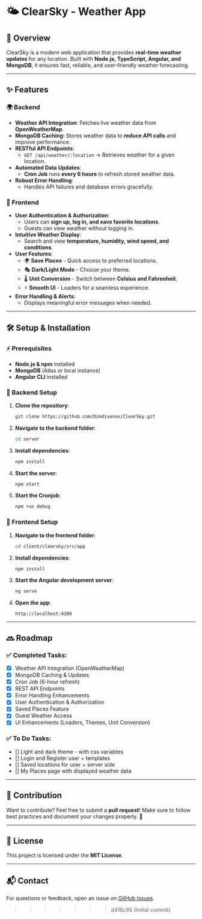 # 🌤️ ClearSky - Weather App

## 🚀 Overview

ClearSky is a modern web application that provides **real-time weather updates** for any location. Built with **Node.js, TypeScript, Angular, and MongoDB**, it ensures fast, reliable, and user-friendly weather forecasting.

---

## ✨ Features

### 🌍 Backend

-   **Weather API Integration**: Fetches live weather data from **OpenWeatherMap**.
-   **MongoDB Caching**: Stores weather data to **reduce API calls** and improve performance.
-   **RESTful API Endpoints**:
    -   `GET /api/weather/:location` → Retrieves weather for a given location.
-   **Automated Data Updates**:
    -   **Cron Job** runs **every 6 hours** to refresh stored weather data.
-   **Robust Error Handling**:
    -   Handles API failures and database errors gracefully.

### 🎨 Frontend

-   **User Authentication & Authorization**:
    -   Users can **sign up, log in, and save favorite locations**.
    -   Guests can view weather without logging in.
-   **Intuitive Weather Display**:
    -   Search and view **temperature, humidity, wind speed, and conditions**.
-   **User Features**:
    -   🌍 **Save Places** - Quick access to preferred locations.
    -   🎭 **Dark/Light Mode** - Choose your theme.
    -   🌡️ **Unit Conversion** - Switch between **Celsius and Fahrenheit**.
    -   ⚡ **Smooth UI** - Loaders for a seamless experience.
-   **Error Handling & Alerts**:
    -   Displays meaningful error messages when needed.

---

## 🛠️ Setup & Installation

### ⚡ Prerequisites

-   **Node.js & npm** installed
-   **MongoDB** (Atlas or local instance)
-   **Angular CLI** installed

### 🔧 Backend Setup

1. **Clone the repository**:
    ```sh
    git clone https://github.com/Dimdivanov/ClearSky.git
    ```
2. **Navigate to the backend folder**:
    ```sh
    cd server
    ```
3. **Install dependencies**:
    ```sh
    npm install
    ```
4. **Start the server**:
    ```sh
    npm start
    ```
5. **Start the Cronjob**:
    ```sh
    npm run debug
    ```

### 🎨 Frontend Setup

1. **Navigate to the frontend folder**:
    ```sh
    cd client/clearsky/src/app
    ```
2. **Install dependencies**:
    ```sh
    npm install
    ```
3. **Start the Angular development server**:
    ```sh
    ng serve
    ```
4. **Open the app**:
    ```
    http://localhost:4200
    ```

---

## 🔜 Roadmap

### ✅ Completed Tasks:

-   [x] Weather API Integration (OpenWeatherMap)
-   [x] MongoDB Caching & Updates
-   [x] Cron Job (6-hour refresh)
-   [x] REST API Endpoints
-   [x] Error Handling Enhancements
-   [x] User Authentication & Authorization
-   [x] Saved Places Feature
-   [x] Guest Weather Access
-   [x] UI Enhancements (Loaders, Themes, Unit Conversion)

### ✅ To Do Tasks:

-   [] Light and dark theme - with css variables
-   [] Login and Register user + templates
-   [] Saved locations for user + server side
-   [] My Places page with displayed weather data

---

## 🤝 Contribution

Want to contribute? Feel free to submit a **pull request**! Make sure to follow best practices and document your changes properly. 🙌

---

## 📜 License

This project is licensed under the **MIT License**.

---

## 📬 Contact

For questions or feedback, open an issue on [GitHub Issues](https://github.com/Dimdivanov/ClearSky/issues).

> > > > > > > d416c95 (Initial commit)
